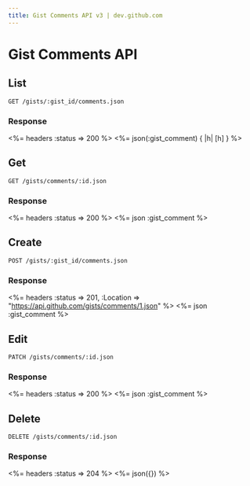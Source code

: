 ```yaml
---
title: Gist Comments API v3 | dev.github.com
---
```


# Gist Comments API

## List

    GET /gists/:gist_id/comments.json

### Response

<%= headers :status => 200 %>
<%= json(:gist_comment) { |h| [h] } %>

## Get

    GET /gists/comments/:id.json

### Response

<%= headers :status => 200 %>
<%= json :gist_comment %>

## Create

    POST /gists/:gist_id/comments.json

### Response

<%= headers :status => 201,
      :Location => "https://api.github.com/gists/comments/1.json" %>
<%= json :gist_comment %>

## Edit

    PATCH /gists/comments/:id.json

### Response

<%= headers :status => 200 %>
<%= json :gist_comment %>

## Delete

    DELETE /gists/comments/:id.json

### Response

<%= headers :status => 204 %>
<%= json({}) %>

